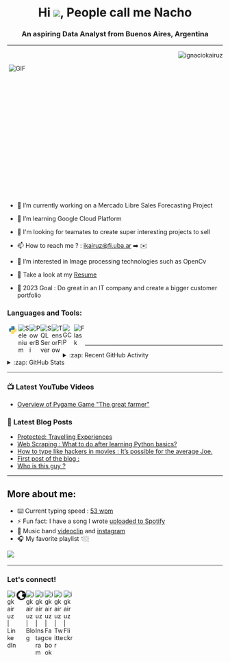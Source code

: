 <h1 align="center">Hi <img src="https://media.giphy.com/media/hvRJCLFzcasrR4ia7z/giphy.gif" width="25px">, People call me Nacho</h1> 
<h3 align="center">An aspiring Data Analyst from Buenos Aires, Argentina</h3>

---

<p align="right"> <img src="https://komarev.com/ghpvc/?username=ignaciokairuz&label=Profile%20views&color=0e75b6&style=flat" alt="ignaciokairuz" /> </p>


<img align="right" alt="GIF" src="https://github.com/abhisheknaiidu/abhisheknaiidu/blob/master/code.gif?raw=true" width="500" height="320" />

- 🔭 I’m currently working on a Mercado Libre Sales Forecasting Project

- 🌱 I’m learning Google Cloud Platform

- 🤝 I'm looking for teamates to create super interesting projects to sell

<!--- 📝 I write about how can data can be used to make great decisions on my [blog](https://ignaciokairuz.wordpress.com/blog/)-->

- 📫 How to reach me ? : ikairuz@fi.uba.ar ➡️️ ✉️️

- 👀 I’m interested in Image processing technologies such as OpenCv

- 📝 Take a look at my [Resume](https://raw.githubusercontent.com/ignaciokairuz/personal-website/main/assets/Resume.pdf)

- 🥅 2023 Goal : Do great in an IT company and create a bigger customer portfolio

### Languages and Tools:

[<img align="left" alt="Python" width="26px" src="https://raw.githubusercontent.com/github/explore/80688e429a7d4ef2fca1e82350fe8e3517d3494d/topics/python/python.png" />](https://github.com/ignaciokairuz/pygame-videogame/)
[<img align="left" alt="Selenium" width="26px" src="https://selenium-python.readthedocs.io/_static/logo.png" />](https://github.com/ignaciokairuz/Matlab_NumMethods)
[<img align="left" alt="PowerBi" width="26px" src="https://upload.wikimedia.org/wikipedia/commons/thumb/c/cf/New_Power_BI_Logo.svg/630px-New_Power_BI_Logo.svg.png" />](https://github.com/ignaciokairuz/Rstudio_Probability)
[<img align="left" alt="SQL Server" width="26px" src="https://e7.pngegg.com/pngimages/170/924/png-clipart-microsoft-sql-server-microsoft-azure-sql-database-microsoft-text-logo-thumbnail.png" />](https://github.com/ignaciokairuz/personal-website)
<img align="left" alt="TensorFlow" width="26px" src="https://avatars.githubusercontent.com/u/15658638?s=280&v=4" />
<img align="left" alt="GCP" width="26px" src="https://encrypted-tbn0.gstatic.com/images?q=tbn:ANd9GcR3RdHj5j9eW66n77N1cJ1nsAVSgrusDvW6fayuJ5mgeRcmY9woDeionGZ4hMwkBVYaVfw&usqp=CAU" />
<img align="left" alt="Flask" width="26px" src="https://miro.medium.com/max/800/1*Q5EUk28Xc3iCDoMSkrd1_w.png" />

<br/>
<br/>
 
---

<details>
  <summary>:zap: Recent GitHub Activity</summary>
<!--START_SECTION:activity-->
1. ❗️ Opened issue [#162](https://github.com/CoreyMSchafer/code_snippets/issues/162) in [CoreyMSchafer/code_snippets](https://github.com/CoreyMSchafer/code_snippets)
<!--END_SECTION:activity-->

</details>

<details>
  <summary>:zap: GitHub Stats</summary>

  <img align="center" alt="codeSTACKr's GitHub Stats" src="https://github-readme-stats.vercel.app/api?username=ignaciokairuz&show_icons=true&hide_border=true" />

</details>

---


### 📺 Latest YouTube Videos

<!-- YOUTUBE:START -->
- [Overview of Pygame Game &quot;The great farmer&quot;](https://www.youtube.com/watch?v=i9xF7tXocTs)
<!-- YOUTUBE:END -->


### 📝 Latest Blog Posts

<!-- BLOG-POST-LIST:START -->
- [Protected: Travelling Experiences](https://ignaciokairuz.wordpress.com/2021/07/01/travelling-experiences/)
- [Web Scraping : What to do after learning Python basics?](https://ignaciokairuz.wordpress.com/2021/06/02/web-scraping-what-to-do-after-learning-python-basics/)
- [How to type like hackers in movies : It’s possible for the average Joe.](https://ignaciokairuz.wordpress.com/2021/05/31/how-to-type-like-hackers-in-movies-its-possible-for-the-average-joe/)
- [First post of the blog :](https://ignaciokairuz.wordpress.com/2021/05/12/my-first-post/)
- [Who is this guy ?](https://ignaciokairuz.wordpress.com/2021/05/12/who-is-this-guy/)
<!-- BLOG-POST-LIST:END -->



---

## More about me:

- ⌨️ Current typing speed : [53 wpm](https://www.typing.com/apiv1/student/tests/164136809/120890729/certificate)
- ⚡ Fun fact: I have a song I wrote [uploaded to Spotify](https://open.spotify.com/track/6ejVXUctLRU9DMnGhlXbcQ?si=9a1a54e915474607)
- 🎸 Music band [videoclip](https://youtu.be/Z9JTWkw_qZg) and [instagram](https://www.instagram.com/amalayalibertad/)
- 🎧 My favorite playlist 
👇🏼

[<img src="https://now-playing-ignaciokairuz.vercel.app/api/spotify-playing"  width="350" />](https://open.spotify.com/playlist/3xpGIHMigJlI3OCZTtxD9c)




---

### Let's connect!


[<img align="left" alt="igkairuz | LinkedIn" width="22px" src="https://cdn.jsdelivr.net/npm/simple-icons@v3/icons/linkedin.svg" />](https://www.linkedin.com/in/ignaciokairuzeguia/)
[<img align="left" alt="igkairuz | Website" width="22px" src="https://raw.githubusercontent.com/iconic/open-iconic/master/svg/globe.svg" />](https://ignaciokairuz.com.ar/)
[<img align="left" alt="igkairuz | Blog" width="22px" src="https://cdn.jsdelivr.net/npm/simple-icons@3.13.0/icons/wordpress.svg" />](https://ignaciokairuz.wordpress.com/blog)
[<img align="left" alt="igkairuz | Instagram" width="22px" src="https://cdn.jsdelivr.net/npm/simple-icons@3.13.0/icons/instagram.svg" />](https://www.instagram.com/nachokairuz/)
[<img align="left" alt="igkairuz | Facebook" width="22px" src="https://cdn.jsdelivr.net/npm/simple-icons@3.13.0/icons/facebook.svg" />](https://www.facebook.com/nacho.kairuz/)
[<img align="left" alt="igkairuz | Twitter" width="22px" src="https://cdn.jsdelivr.net/npm/simple-icons@v3/icons/twitter.svg" />](https://twitter.com/nachkai)
[<img align="left" alt="igkairuz | Flickr" width="22px" src="https://cdn.jsdelivr.net/npm/simple-icons@v3/icons/flickr.svg" />](https://www.flickr.com/photos/193154299@N03/albums)











